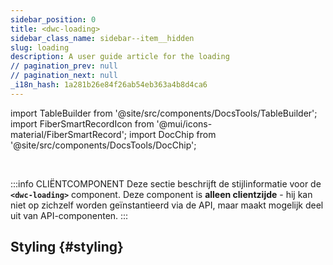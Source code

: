```yaml
---
sidebar_position: 0
title: <dwc-loading>
sidebar_class_name: sidebar--item__hidden
slug: loading
description: A user guide article for the loading
// pagination_prev: null
// pagination_next: null
_i18n_hash: 1a281b26e84f26ab54eb363a4b8d4ca6
---
```

import TableBuilder from '@site/src/components/DocsTools/TableBuilder';
import FiberSmartRecordIcon from '@mui/icons-material/FiberSmartRecord';
import DocChip from '@site/src/components/DocsTools/DocChip';

<DocChip chip='shadow' />

<br />

:::info CLIËNTCOMPONENT
Deze sectie beschrijft de stijlinformatie voor de **`<dwc-loading>`** component. Deze component is **alleen clientzijde** - hij kan niet op zichzelf worden geïnstantieerd via de API, maar maakt mogelijk deel uit van API-componenten.
:::

## Styling {#styling}

<TableBuilder name="dwc-loading" clientComponent />
